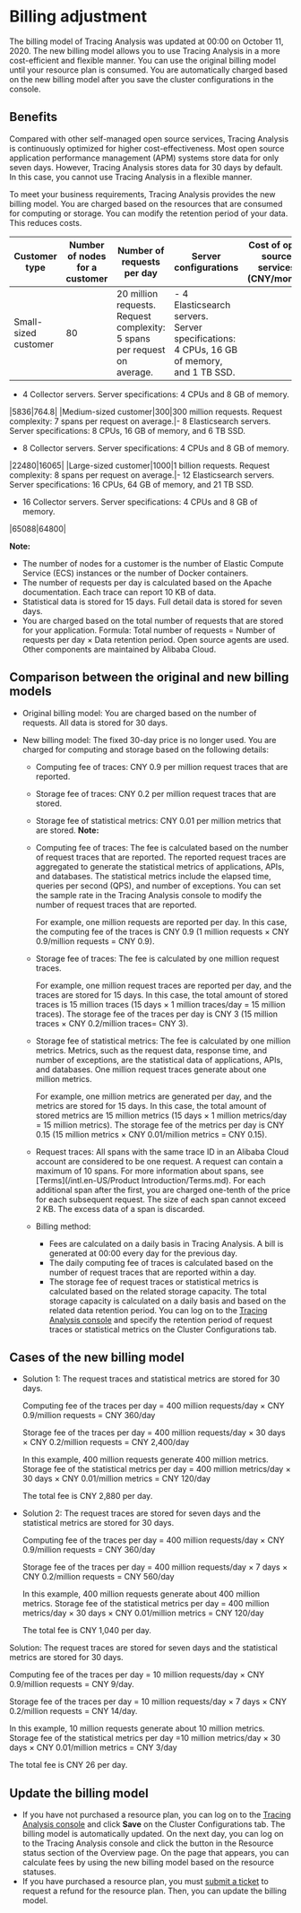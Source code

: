 # Billing adjustment

The billing model of Tracing Analysis was updated at 00:00 on October 11, 2020. The new billing model allows you to use Tracing Analysis in a more cost-efficient and flexible manner. You can use the original billing model until your resource plan is consumed. You are automatically charged based on the new billing model after you save the cluster configurations in the console.



## Benefits

Compared with other self-managed open source services, Tracing Analysis is continuously optimized for higher cost-effectiveness. Most open source application performance management \(APM\) systems store data for only seven days. However, Tracing Analysis stores data for 30 days by default. In this case, you cannot use Tracing Analysis in a flexible manner.

To meet your business requirements, Tracing Analysis provides the new billing model. You are charged based on the resources that are consumed for computing or storage. You can modify the retention period of your data. This reduces costs.

|Customer type|Number of nodes for a customer|Number of requests per day|Server configurations|Cost of open source services \(CNY/month\)|Cost of Tracing Analysis \(CNY/month\)|
|-------------|------------------------------|--------------------------|---------------------|------------------------------------------|--------------------------------------|
|Small-sized customer|80|20 million requests. Request complexity: 5 spans per request on average.|-   4 Elasticsearch servers. Server specifications: 4 CPUs, 16 GB of memory, and 1 TB SSD.
-   4 Collector servers. Server specifications: 4 CPUs and 8 GB of memory.

|5836|764.8|
|Medium-sized customer|300|300 million requests. Request complexity: 7 spans per request on average.|-   8 Elasticsearch servers. Server specifications: 8 CPUs, 16 GB of memory, and 6 TB SSD.
-   8 Collector servers. Server specifications: 4 CPUs and 8 GB of memory.

|22480|16065|
|Large-sized customer|1000|1 billion requests. Request complexity: 8 spans per request on average.|-   12 Elasticsearch servers. Server specifications: 16 CPUs, 64 GB of memory, and 21 TB SSD.
-   16 Collector servers. Server specifications: 4 CPUs and 8 GB of memory.

|65088|64800|

**Note:**

-   The number of nodes for a customer is the number of Elastic Compute Service \(ECS\) instances or the number of Docker containers.
-   The number of requests per day is calculated based on the Apache documentation. Each trace can report 10 KB of data.
-   Statistical data is stored for 15 days. Full detail data is stored for seven days.
-   You are charged based on the total number of requests that are stored for your application. Formula: Total number of requests = Number of requests per day × Data retention period. Open source agents are used. Other components are maintained by Alibaba Cloud.

## Comparison between the original and new billing models

-   Original billing model: You are charged based on the number of requests. All data is stored for 30 days.
-   New billing model: The fixed 30-day price is no longer used. You are charged for computing and storage based on the following details:

    -   Computing fee of traces: CNY 0.9 per million request traces that are reported.
    -   Storage fee of traces: CNY 0.2 per million request traces that are stored.
    -   Storage fee of statistical metrics: CNY 0.01 per million metrics that are stored.
    **Note:**

    -   Computing fee of traces: The fee is calculated based on the number of request traces that are reported. The reported request traces are aggregated to generate the statistical metrics of applications, APIs, and databases. The statistical metrics include the elapsed time, queries per second \(QPS\), and number of exceptions. You can set the sample rate in the Tracing Analysis console to modify the number of request traces that are reported.

        For example, one million requests are reported per day. In this case, the computing fee of the traces is CNY 0.9 \(1 million requests × CNY 0.9/million requests = CNY 0.9\).

    -   Storage fee of traces: The fee is calculated by one million request traces.

        For example, one million request traces are reported per day, and the traces are stored for 15 days. In this case, the total amount of stored traces is 15 million traces \(15 days × 1 million traces/day = 15 million traces\). The storage fee of the traces per day is CNY 3 \(15 million traces × CNY 0.2/million traces= CNY 3\).

    -   Storage fee of statistical metrics: The fee is calculated by one million metrics. Metrics, such as the request data, response time, and number of exceptions, are the statistical data of applications, APIs, and databases. One million request traces generate about one million metrics.

        For example, one million metrics are generated per day, and the metrics are stored for 15 days. In this case, the total amount of stored metrics are 15 million metrics \(15 days × 1 million metrics/day = 15 million metrics\). The storage fee of the metrics per day is CNY 0.15 \(15 million metrics × CNY 0.01/million metrics = CNY 0.15\).

    -   Request traces: All spans with the same trace ID in an Alibaba Cloud account are considered to be one request. A request can contain a maximum of 10 spans. For more information about spans, see [Terms](/intl.en-US/Product Introduction/Terms.md). For each additional span after the first, you are charged one-tenth of the price for each subsequent request. The size of each span cannot exceed 2 KB. The excess data of a span is discarded.
    -   Billing method:
        -   Fees are calculated on a daily basis in Tracing Analysis. A bill is generated at 00:00 every day for the previous day.
        -   The daily computing fee of traces is calculated based on the number of request traces that are reported within a day.
        -   The storage fee of request traces or statistical metrics is calculated based on the related storage capacity. The total storage capacity is calculated on a daily basis and based on the related data retention period. You can log on to the [Tracing Analysis console](https://tracing-sg.console.aliyun.com/) and specify the retention period of request traces or statistical metrics on the Cluster Configurations tab.

## Cases of the new billing model

-   Solution 1: The request traces and statistical metrics are stored for 30 days.

    Computing fee of the traces per day = 400 million requests/day × CNY 0.9/million requests = CNY 360/day

    Storage fee of the traces per day = 400 million requests/day × 30 days × CNY 0.2/million requests = CNY 2,400/day

    In this example, 400 million requests generate 400 million metrics. Storage fee of the statistical metrics per day = 400 million metrics/day × 30 days × CNY 0.01/million metrics = CNY 120/day

    The total fee is CNY 2,880 per day.

-   Solution 2: The request traces are stored for seven days and the statistical metrics are stored for 30 days.

    Computing fee of the traces per day = 400 million requests/day × CNY 0.9/million requests = CNY 360/day

    Storage fee of the traces per day = 400 million requests/day × 7 days × CNY 0.2/million requests = CNY 560/day

    In this example, 400 million requests generate about 400 million metrics. Storage fee of the statistical metrics per day = 400 million metrics/day × 30 days × CNY 0.01/million metrics = CNY 120/day

    The total fee is CNY 1,040 per day.


Solution: The request traces are stored for seven days and the statistical metrics are stored for 30 days.

Computing fee of the traces per day = 10 million requests/day × CNY 0.9/million requests = CNY 9/day.

Storage fee of the traces per day = 10 million requests/day × 7 days × CNY 0.2/million requests = CNY 14/day.

In this example, 10 million requests generate about 10 million metrics. Storage fee of the statistical metrics per day =10 million metrics/day × 30 days × CNY 0.01/million metrics = CNY 3/day

The total fee is CNY 26 per day.

## Update the billing model

-   If you have not purchased a resource plan, you can log on to the [Tracing Analysis console](https://tracing-sg.console.aliyun.com/) and click **Save** on the Cluster Configurations tab. The billing model is automatically updated. On the next day, you can log on to the Tracing Analysis console and click the button in the Resource status section of the Overview page. On the page that appears, you can calculate fees by using the new billing model based on the resource statuses.
-   If you have purchased a resource plan, you must [submit a ticket](https://selfservice.console.aliyun.com/ticket/createIndex) to request a refund for the resource plan. Then, you can update the billing model.

